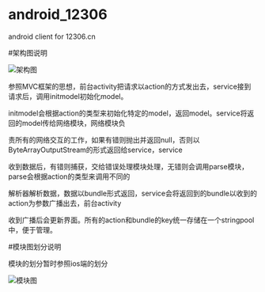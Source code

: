 android_12306
=============

android client for 12306.cn

#架构图说明

 ![架构图](http://pic1.qnpic.com/img/dengbodb/8e6accec/)
 
 参照MVC框架的思想，前台activity把请求以action的方式发出去，service接到请求后，调用initmodel初始化model。
 
 initmodel会根据action的类型来初始化特定的model，返回model。service将返回的model传给网络模块，网络模块负
 
 责所有的网络交互的工作，如果有错则抛出并返回null，否则以ByteArrayOutputStream的形式返回给service，service
 
 收到数据后，有错则捕获，交给错误处理模块处理，无错则会调用parse模块，parse会根据action的类型来调用不同的
 
 解析器解析数据，数据以bundle形式返回，service会将返回到的bundle以收到的action为参数广播出去，前台activity
 
 收到广播后会更新界面。所有的action和bundle的key统一存储在一个stringpool中，便于管理。
 
 #模块图划分说明
 
 模块的划分暂时参照ios端的划分
 
  ![模块图](http://pic1.qnpic.com/img/dengbodb/290a6d28/)
